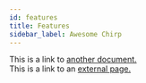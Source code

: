```yaml
---
id: features
title: Features
sidebar_label: Awesome Chirp
---
```


This is a link to [another document.](doc3.md)  
This is a link to an [external page.](http://www.example.com)

